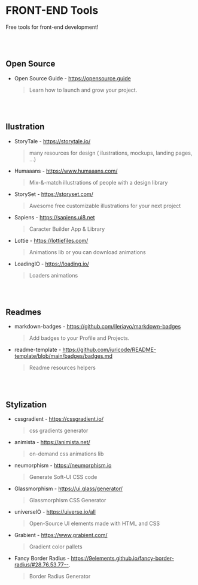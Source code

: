 # FRONT-END Tools

Free tools for front-end development!

<br />
<br />

## Open Source

- Open Source Guide - https://opensource.guide
  > Learn how to launch and grow your project.

<br />
<br />

## Ilustration

- StoryTale - https://storytale.io/

  > many resources for design ( ilustrations, mockups, landing pages, ...)

- Humaaans - https://www.humaaans.com/

  > Mix-&-match illustrations of people with a design library

- StorySet - https://storyset.com/

  > Awesome free customizable illustrations for your next project

- Sapiens - https://sapiens.ui8.net

  > Caracter Builder App & Library

- Lottie - https://lottiefiles.com/

  > Animations lib or you can download animations

- LoadingIO - https://loading.io/
  > Loaders animations

<br />
<br />

## Readmes

- markdown-badges - https://github.com/Ileriayo/markdown-badges

  > Add badges to your Profile and Projects.

- readme-template - https://github.com/iuricode/README-template/blob/main/badges/badges.md
  > Readme resources helpers

<br />
<br />

## Stylization

- cssgradient - https://cssgradient.io/

  > css gradients generator

- animista - https://animista.net/

  > on-demand css animations lib

- neumorphism - https://neumorphism.io

  > Generate Soft-UI CSS code

- Glassmorphism - https://ui.glass/generator/

  > Glassmorphism CSS Generator

- universeIO - https://uiverse.io/all

  > Open-Source UI elements made with HTML and CSS

- Grabient - https://www.grabient.com/

  > Gradient color pallets

- Fancy Border Radius - https://9elements.github.io/fancy-border-radius/#28.76.53.77--.
  > Border Radius Generator
